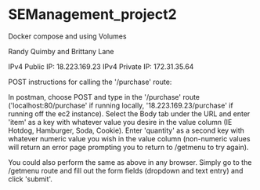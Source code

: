 # SEManagement_project2
Docker compose and using Volumes

Randy Quimby and Brittany Lane

IPv4 Public IP: 18.223.169.23
IPv4 Private IP: 172.31.35.64

POST instructions for calling the '/purchase' route:

In postman, choose POST and type in the '/purchase' route ('localhost:80/purchase' if running locally, '18.223.169.23/purchase' if running off the ec2 instance).  Select the Body tab under the URL and enter 'item' as a key with whatever value you desire in the value column (IE Hotdog, Hamburger, Soda, Cookie).  Enter 'quantity' as a second key with whatever numeric value you wish in the value column (non-numeric values will return an error page prompting you to return to /getmenu to try again).  

You could also perform the same as above in any browser.  Simply go to the /getmenu route and fill out the form fields (dropdown and text entry) and click 'submit'.
